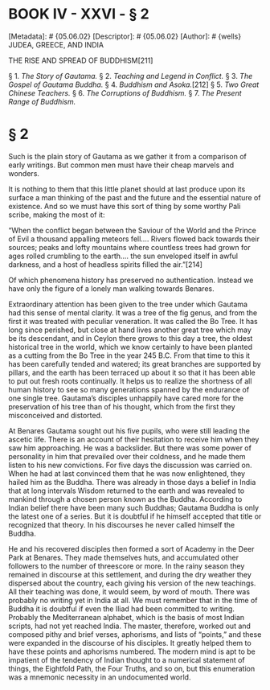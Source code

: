 # BOOK IV - XXVI - § 2
[Metadata]: # {05.06.02}
[Descriptor]: # {05.06.02}
[Author]: # {wells}
JUDEA, GREECE, AND INDIA

THE RISE AND SPREAD OF BUDDHISM[211]

§ 1. _The Story of Gautama._ § 2. _Teaching and Legend in      Conflict._
§ 3. _The Gospel of Gautama Buddha._ § 4. _Buddhism and      Asoka._[212] § 5.
_Two Great Chinese Teachers._ § 6. _The      Corruptions of Buddhism._ § 7.
_The Present Range of Buddhism._

# § 2
Such is the plain story of Gautama as we gather it from a comparison of early
writings. But common men must have their cheap marvels and wonders.

It is nothing to them that this little planet should at last produce upon its
surface a man thinking of the past and the future and the essential nature of
existence. And so we must have this sort of thing by some worthy Pali scribe,
making the most of it:

“When the conflict began between the Saviour of the World and the Prince of
Evil a thousand appalling meteors fell.... Rivers flowed back towards their
sources; peaks and lofty mountains where countless trees had grown for ages
rolled crumbling to the earth.... the sun enveloped itself in awful darkness,
and a host of headless spirits filled the air.”[214]

Of which phenomena history has preserved no authentication. Instead we have
only the figure of a lonely man walking towards Benares.

Extraordinary attention has been given to the tree under which Gautama had this
sense of mental clarity. It was a tree of the fig genus, and from the first it
was treated with peculiar veneration. It was called the Bo Tree. It has long
since perished, but close at hand lives another great tree which may be its
descendant, and in Ceylon there grows to this day a tree, the oldest historical
tree in the world, which we know certainly to have been planted as a cutting
from the Bo Tree in the year 245 B.C. From that time to this it has been
carefully tended and watered; its great branches are supported by pillars, and
the earth has been terraced up about it so that it has been able to put out
fresh roots continually. It helps us to realize the shortness of all human
history to see so many generations spanned by the endurance of one single tree.
Gautama’s disciples unhappily have cared more for the preservation of his tree
than of his thought, which from the first they misconceived and distorted.

At Benares Gautama sought out his five pupils, who were still leading the
ascetic life. There is an account of their hesitation to receive him when they
saw him approaching. He was a backslider. But there was some power of
personality in him that prevailed over their coldness, and he made them listen
to his new convictions. For five days the discussion was carried on. When he
had at last convinced them that he was now enlightened, they hailed him as the
Buddha. There was already in those days a belief in India that at long
intervals Wisdom returned to the earth and was revealed to mankind through a
chosen person known as the Buddha. According to Indian belief there have been
many such Buddhas; Gautama Buddha is only the latest one of a series. But it is
doubtful if he himself accepted that title or recognized that theory. In his
discourses he never called himself the Buddha.

He and his recovered disciples then formed a sort of Academy in the Deer Park
at Benares. They made themselves huts, and accumulated other followers to the
number of threescore or more. In the rainy season they remained in discourse at
this settlement, and during the dry weather they dispersed about the country,
each giving his version of the new teachings. All their teaching was done, it
would seem, by word of mouth. There was probably no writing yet in India at
all. We must remember that in the time of Buddha it is doubtful if even the
Iliad had been committed to writing. Probably the Mediterranean alphabet, which
is the basis of most Indian scripts, had not yet reached India. The master,
therefore, worked out and composed pithy and brief verses, aphorisms, and lists
of “points,” and these were expanded in the discourse of his disciples. It
greatly helped them to have these points and aphorisms numbered. The modern
mind is apt to be impatient of the tendency of Indian thought to a numerical
statement of things, the Eightfold Path, the Four Truths, and so on, but this
enumeration was a mnemonic necessity in an undocumented world.


